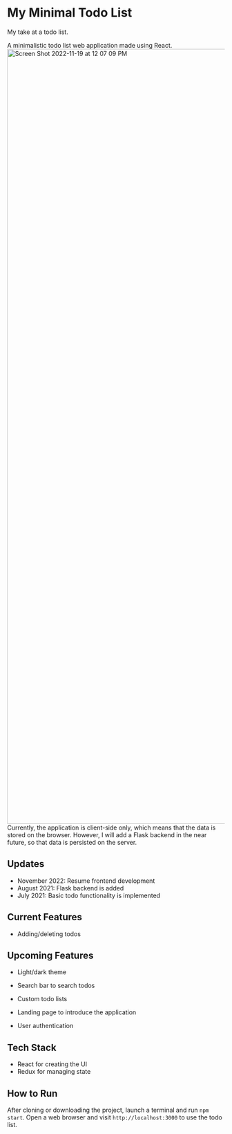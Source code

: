 # My Minimal Todo List

My take at a todo list. 

A minimalistic todo list web application made using React. 
<img width="1792" alt="Screen Shot 2022-11-19 at 12 07 09 PM" src="https://user-images.githubusercontent.com/56232476/202869514-d717695c-38c2-4229-a848-f3c1787fcde4.png">
Currently, the application is client-side only, which means that the data is stored on the browser. However, I will add a Flask backend in the near future, so that data is persisted on the server.

## Updates
- November 2022: Resume frontend development
- August 2021: Flask backend is added
- July 2021: Basic todo functionality is implemented

## Current Features
- Adding/deleting todos

## Upcoming Features
- Light/dark theme

- Search bar to search todos
- Custom todo lists
- Landing page to introduce the application
- User authentication

## Tech Stack
- React for creating the UI
- Redux for managing state

## How to Run
After cloning or downloading the project, launch a terminal and run `npm start`. Open a web browser and visit `http://localhost:3000` to use the todo list.
